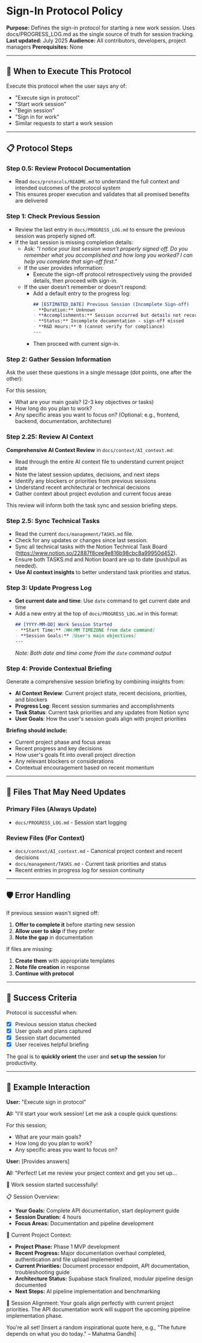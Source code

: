 # Sign-In Protocol Policy

**Purpose:** Defines the sign-in protocol for starting a new work session. Uses docs/PROGRESS_LOG.md as the single source of truth for session tracking.
**Last updated:** July 2025
**Audience:** All contributors, developers, project managers
**Prerequisites:** None

---

## 🎯 **When to Execute This Protocol**

Execute this protocol when the user says any of:
- "Execute sign in protocol"
- "Start work session"
- "Begin session"
- "Sign in for work"
- Similar requests to start a work session

---

## 📋 **Protocol Steps**

### Step 0.5: Review Protocol Documentation
- Read `docs/protocols/README.md` to understand the full context and intended outcomes of the protocol system
- This ensures proper execution and validates that all promised benefits are delivered

### Step 1: Check Previous Session
- Review the last entry in `docs/PROGRESS_LOG.md` to ensure the previous session was properly signed off.
- If the last session is missing completion details:
  - Ask: *"I notice your last session wasn't properly signed off. Do you remember what you accomplished and how long you worked? I can help you complete that sign-off first."*
  - If the user provides information:
    - Execute the sign-off protocol retrospectively using the provided details, then proceed with sign-in.
  - If the user doesn't remember or doesn't respond:
    - Add a default entry to the progress log:
      ```markdown
      ## [ESTIMATED_DATE] Previous Session (Incomplete Sign-off)
      - **Duration:** Unknown
      - **Accomplishments:** Session occurred but details not recorded
      - **Status:** Incomplete documentation - sign-off missed
      - **R&D Hours:** 0 (cannot verify for compliance)
      ---
      ```
    - Then proceed with current sign-in.

### Step 2: Gather Session Information
Ask the user these questions in a single message (dot points, one after the other):

For this session;
- What are your main goals? (2-3 key objectives or tasks)
- How long do you plan to work?
- Any specific areas you want to focus on? (Optional: e.g., frontend, backend, documentation, architecture)

### Step 2.25: Review AI Context
**Comprehensive AI Context Review** in `docs/context/AI_context.md`:

- Read through the entire AI context file to understand current project state
- Note the latest session updates, decisions, and next steps
- Identify any blockers or priorities from previous sessions
- Understand recent architectural or technical decisions
- Gather context about project evolution and current focus areas

This review will inform both the task sync and session briefing steps.

### Step 2.5: Sync Technical Tasks
- Read the current `docs/management/TASKS.md` file.
- Check for any updates or changes since last session.
- Sync all technical tasks with the Notion Technical Task Board (https://www.notion.so/22887f8cee9e816b98cbc8a99950d452).
- Ensure both TASKS.md and Notion board are up to date (push/pull as needed).
- **Use AI context insights** to better understand task priorities and status.

### Step 3: Update Progress Log
- **Get current date and time**: Use `date` command to get current date and time
- Add a new entry at the top of `docs/PROGRESS_LOG.md` in this format:
  ```markdown
  ## [YYYY-MM-DD] Work Session Started
  - **Start Time:** [HH:MM TIMEZONE from date command]
  - **Session Goals:** [User's main objectives]
  ---
  ```
  *Note: Both date and time come from the `date` command output*

### Step 4: Provide Contextual Briefing
Generate a comprehensive session briefing by combining insights from:

- **AI Context Review**: Current project state, recent decisions, priorities, and blockers
- **Progress Log**: Recent session summaries and accomplishments
- **Task Status**: Current task priorities and any updates from Notion sync
- **User Goals**: How the user's session goals align with project priorities

**Briefing should include:**
- Current project phase and focus areas
- Recent progress and key decisions
- How user's goals fit into overall project direction
- Any relevant blockers or considerations
- Contextual encouragement based on recent momentum

---

## 📁 **Files That May Need Updates**

### Primary Files (Always Update)
- `docs/PROGRESS_LOG.md` - Session start logging

### Review Files (For Context)
- `docs/context/AI_context.md` - Canonical project context and recent decisions
- `docs/management/TASKS.md` - Current task priorities and status
- Recent entries in progress log for session continuity

---

## 🛡️ **Error Handling**

If previous session wasn't signed off:
1. **Offer to complete it** before starting new session
2. **Allow user to skip** if they prefer
3. **Note the gap** in documentation

If files are missing:
1. **Create them** with appropriate templates
2. **Note file creation** in response
3. **Continue with protocol**

---

## 🎯 **Success Criteria**

Protocol is successful when:
- [x] Previous session status checked
- [x] User goals and plans captured
- [x] Session start documented
- [x] User receives helpful briefing

The goal is to **quickly orient** the user and **set up the session** for productivity.

---

## 📝 **Example Interaction**

**User:** "Execute sign in protocol"

**AI:** "I'll start your work session! Let me ask a couple quick questions:

For this session;
- What are your main goals?
- How long do you plan to work?
- Any specific areas you want to focus on?

**User:** [Provides answers]

**AI:** "Perfect! Let me review your project context and get you set up...

🚀 Work session started successfully!

📋 Session Overview:
- **Your Goals:** Complete API documentation, start deployment guide
- **Session Duration:** 4 hours
- **Focus Areas:** Documentation and pipeline development

📍 Current Project Context:
- **Project Phase:** Phase 1 MVP development
- **Recent Progress:** Major documentation overhaul completed, authentication and file upload implemented
- **Current Priorities:** Document processor endpoint, API documentation, troubleshooting guide
- **Architecture Status:** Supabase stack finalized, modular pipeline design documented
- **Next Steps:** AI pipeline implementation and benchmarking

🎯 Session Alignment:
Your goals align perfectly with current project priorities. The API documentation work will support the upcoming pipeline implementation phase.

You're all set! [Insert a random inspirational quote here, e.g., "The future depends on what you do today." – Mahatma Gandhi]